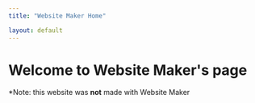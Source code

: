 ```yaml
---
title: "Website Maker Home"

layout: default
---
```


# Welcome to Website Maker's page



*Note: this website was **not** made with Website Maker
